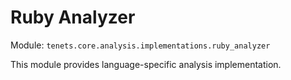 # Ruby Analyzer

Module: `tenets.core.analysis.implementations.ruby_analyzer`

This module provides language-specific analysis implementation.

